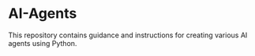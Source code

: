 # AI-Agents
This repository contains guidance and instructions for creating various AI agents using Python. 
